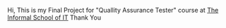 Hi,
This is my Final Project for "Quallity Assurance Tester" course at [The Informal School of IT](https://scoalainformala.ro/)
Thank You
